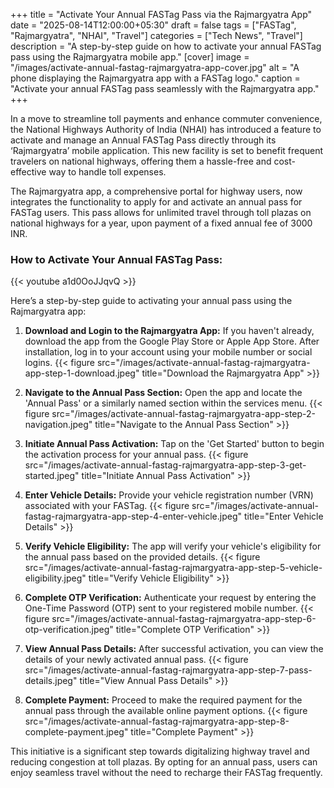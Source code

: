 +++
title = "Activate Your Annual FASTag Pass via the Rajmargyatra App"
date = "2025-08-14T12:00:00+05:30"
draft = false
tags = ["FASTag", "Rajmargyatra", "NHAI", "Travel"]
categories = ["Tech News", "Travel"]
description = "A step-by-step guide on how to activate your annual FASTag pass using the Rajmargyatra mobile app."
[cover]
  image = "/images/activate-annual-fastag-rajmargyatra-app-cover.jpg"
  alt = "A phone displaying the Rajmargyatra app with a FASTag logo."
  caption = "Activate your annual FASTag pass seamlessly with the Rajmargyatra app."
+++

In a move to streamline toll payments and enhance commuter convenience, the National Highways Authority of India (NHAI) has introduced a feature to activate and manage an Annual FASTag Pass directly through its ‘Rajmargyatra’ mobile application. This new facility is set to benefit frequent travelers on national highways, offering them a hassle-free and cost-effective way to handle toll expenses.

The Rajmargyatra app, a comprehensive portal for highway users, now integrates the functionality to apply for and activate an annual pass for FASTag users. This pass allows for unlimited travel through toll plazas on national highways for a year, upon payment of a fixed annual fee of 3000 INR.

### How to Activate Your Annual FASTag Pass:

{{< youtube a1d0OoJJqvQ >}}

Here’s a step-by-step guide to activating your annual pass using the Rajmargyatra app:

1.  **Download and Login to the Rajmargyatra App:** If you haven't already, download the app from the Google Play Store or Apple App Store. After installation, log in to your account using your mobile number or social logins.
    {{< figure src="/images/activate-annual-fastag-rajmargyatra-app-step-1-download.jpeg" title="Download the Rajmargyatra App" >}}

2.  **Navigate to the Annual Pass Section:** Open the app and locate the 'Annual Pass' or a similarly named section within the services menu.
    {{< figure src="/images/activate-annual-fastag-rajmargyatra-app-step-2-navigation.jpeg" title="Navigate to the Annual Pass Section" >}}

3.  **Initiate Annual Pass Activation:** Tap on the 'Get Started' button to begin the activation process for your annual pass.
    {{< figure src="/images/activate-annual-fastag-rajmargyatra-app-step-3-get-started.jpeg" title="Initiate Annual Pass Activation" >}}

4.  **Enter Vehicle Details:** Provide your vehicle registration number (VRN) associated with your FASTag.
    {{< figure src="/images/activate-annual-fastag-rajmargyatra-app-step-4-enter-vehicle.jpeg" title="Enter Vehicle Details" >}}

5.  **Verify Vehicle Eligibility:** The app will verify your vehicle's eligibility for the annual pass based on the provided details.
    {{< figure src="/images/activate-annual-fastag-rajmargyatra-app-step-5-vehicle-eligibility.jpeg" title="Verify Vehicle Eligibility" >}}

6.  **Complete OTP Verification:** Authenticate your request by entering the One-Time Password (OTP) sent to your registered mobile number.
    {{< figure src="/images/activate-annual-fastag-rajmargyatra-app-step-6-otp-verification.jpeg" title="Complete OTP Verification" >}}

7.  **View Annual Pass Details:** After successful activation, you can view the details of your newly activated annual pass.
    {{< figure src="/images/activate-annual-fastag-rajmargyatra-app-step-7-pass-details.jpeg" title="View Annual Pass Details" >}}

8.  **Complete Payment:** Proceed to make the required payment for the annual pass through the available online payment options.
    {{< figure src="/images/activate-annual-fastag-rajmargyatra-app-step-8-complete-payment.jpeg" title="Complete Payment" >}}

This initiative is a significant step towards digitalizing highway travel and reducing congestion at toll plazas. By opting for an annual pass, users can enjoy seamless travel without the need to recharge their FASTag frequently.
